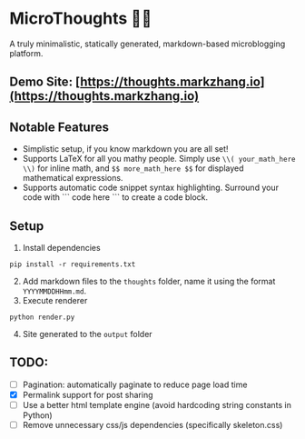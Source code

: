# MicroThoughts 🔬📝

A truly minimalistic, statically generated, markdown-based microblogging platform.

## Demo Site: [https://thoughts.markzhang.io](https://thoughts.markzhang.io)

## Notable Features
* Simplistic setup, if you know markdown you are all set!
* Supports LaTeX for all you mathy people. Simply use `\\( your_math_here \\)` for inline math, and `$$ more_math_here $$` for displayed mathematical expressions.
* Supports automatic code snippet syntax highlighting. Surround your code with \`\`\` code here \`\`\` to create a code block. 

## Setup
1. Install dependencies
```
pip install -r requirements.txt
```
2. Add markdown files to the `thoughts` folder, name it using the format `YYYYMMDDHHmm.md`.
3. Execute renderer
```
python render.py
```
4. Site generated to the `output` folder

## TODO:
- [ ] Pagination: automatically paginate to reduce page load time
- [x] Permalink support for post sharing
- [ ] Use a better html template engine (avoid hardcoding string constants in Python)
- [ ] Remove unnecessary css/js dependencies (specifically skeleton.css)